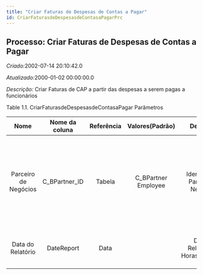 ```yaml
---
title: "Criar Faturas de Despesas de Contas a Pagar"
id: CriarFaturasdeDespesasdeContasaPagarPrc
---
```

<div id="d38415e1" class="section chapter">

<div class="titlepage">

<div>

<div>

## Processo: Criar Faturas de Despesas de Contas a Pagar

</div>

</div>

</div>

<span class="emphasis"> *Criado:*</span>2002-07-14 20:10:42.0

<span class="emphasis">*Atualizado:*</span>2000-01-02 00:00:00.0

<span class="emphasis"> *Descrição:* </span>Criar Faturas de CAP a
partir das despesas a serem pagas a funcionários

<div id="d38415e17" class="table">

<div class="table-title">

Table 1.1. CriarFaturasdeDespesasdeContasaPagar
Parâmetros

</div>

<div class="table-contents">

|         Nome         | Nome da coluna  | Referência |   Valores(Padrão)    |              Descrição              |                                                                           Comentário/Ajuda                                                                           |
| :------------------: | :-------------: | :--------: | :------------------: | :---------------------------------: | :------------------------------------------------------------------------------------------------------------------------------------------------------------------: |
| Parceiro de Negócios | C\_BPartner\_ID |   Tabela   | C\_BPartner Employee | Identifica um Parceiro de Negócios. | Um "Parceiro de Negócios" é qualquer um com quem você transaciona. Isto pode incluir Fornecedores, Clientes, Funcionários, Vendedores, Representantes de Venda, etc. |
|  Data do Relatório   |   DateReport    |    Data    |                      | Data do Relatório de Horas/Despesas |                                                     Data do relatório de horas trabalhadas e despesas incorridas                                                     |

</div>

</div>

  

</div>
